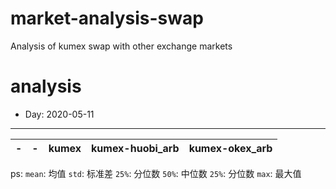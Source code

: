 # market-analysis-swap
Analysis of kumex swap with other exchange markets

# analysis
* Day: 2020-05-11
---
-|-|kumex|kumex-huobi_arb|kumex-okex_arb
---|---|---|---|---


ps: 
`mean`: 均值
`std`: 标准差
`25%`: 分位数
`50%`: 中位数
`25%`: 分位数
`max`: 最大值